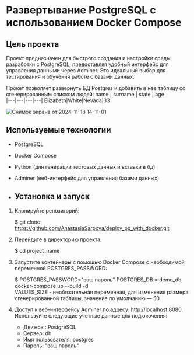 # Развертывание PostgreSQL с использованием Docker Compose
## Цель проекта

Проект предназначен для быстрого создания и настройки среды разработки с PostgreSQL, предоставляя удобный интерфейс для управления данными через Adminer. Это идеальный выбор для тестирования и обучения работе с базами данных.

Прокет позволяет развернуть БД Postgres и добавить в нее таблицу со сгенерированным списком людей:
name | surname | state | age  
|---|---|---|---|
Elizabeth|White|Nevada|33


![Снимок экрана от 2024-11-18 14-11-01](https://github.com/user-attachments/assets/94e319bd-570c-419f-9633-f054636fbdc1)

## Используемые технологии

- PostgreSQL
- Docker Compose
- Python (для генерации тестовых данных и вставки в бд)
- Adminer (веб-интерфейс для управления базами данных)

- ## Установка и запуск

1. Клонируйте репозиторий:
   
   $ git clone https://github.com/AnastasiaSarpova/deploy_pg_with_docker.git
   

2. Перейдите в директорию проекта:
   
   $ cd project_name
   

3. Запустите контейнеры с помощью Docker Compose с необходимой переменной POSTGRES_PASSWORD:
   
   $ POSTGRES_PASSWORD="ваш пароль" POSTGRES_DB = demo_db docker-compose up --build -d  
   VALUES_SIZE - необязательная переменная, для изменения размера сгенерированной таблицы, значение по умолчанию — 50

4. Доступ к веб-интерфейсу Adminer по адресу: http://localhost:8080. Используйте следующие учетные данные для подключения:
   - Движок	: PostgreSQL
   - Сервер: db
   - Имя пользователя: postgres
   - Пароль: "ваш пароль"

